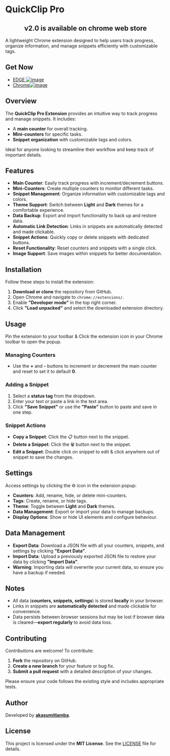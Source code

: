 # QuickClip Pro

<div align="center">


## v2.0 is available on chrome web store

</div>

A lightweight Chrome extension designed to help users track progress, organize information, and manage snippets efficiently with customizable tags.

## Get Now
- [EDGE ![image](https://github.com/user-attachments/assets/d035496a-044b-4241-92c0-e1de4e017d16)
 ](https://microsoftedge.microsoft.com/addons/detail/fdpdihkediefiklboeedbcaeamachnlc)
- [Chrome![image](https://github.com/user-attachments/assets/5fcac80e-3a0c-43c3-9d92-0582d401be1f)](https://chromewebstore.google.com/detail/ndibnfgbmcfgoeapohknfeeiilgfhdjg?utm_source=item-share-cb)


## Overview

The **QuickClip Pro Extension** provides an intuitive way to track progress and manage snippets. It includes:
- A **main counter** for overall tracking.
- **Mini-counters** for specific tasks.
- **Snippet organization** with customizable tags and colors.

Ideal for anyone looking to streamline their workflow and keep track of important details.

## Features

- **Main Counter**: Easily track progress with increment/decrement buttons.
- **Mini-Counters**: Create multiple counters to monitor different tasks.
- **Snippet Management**: Organize information with customizable tags and colors.
- **Theme Support**: Switch between **Light** and **Dark** themes for a comfortable experience.
- **Data Backup**: Export and import functionality to back up and restore data.
- **Automatic Link Detection**: Links in snippets are automatically detected and made clickable.
- **Snippet Actions**: Quickly copy or delete snippets with dedicated buttons.
- **Reset Functionality**: Reset counters and snippets with a single click.
- **Image Support**: Save images within snippets for better documentation.

## Installation

Follow these steps to install the extension:

1. **Download or clone** the repository from GitHub.
2. Open Chrome and navigate to `chrome://extensions/`.
3. Enable **"Developer mode"** in the top right corner.
4. Click **"Load unpacked"** and select the downloaded extension directory.

## Usage

Pin the extension to your toolbar & Click the extension icon in your Chrome toolbar to open the popup.

### Managing Counters
- Use the **+** and **-** buttons to increment or decrement the main counter and reset to set it to default **0**.

### Adding a Snippet
1. Select a **status tag** from the dropdown.
2. Enter your text or paste a link in the text area.
3. Click **"Save Snippet"** or use the **"Paste"** button to paste and save in one step.

### Snippet Actions
- **Copy a Snippet**: Click the 📋 button next to the snippet.
- **Delete a Snippet**: Click the 🗑️ button next to the snippet.
- **Edit a Snippet**: Double click on snippet to edit & click anywhere out of snippet to save the changes.

## Settings

Access settings by clicking the ⚙️ icon in the extension popup:

- **Counters**: Add, rename, hide, or delete mini-counters.
- **Tags**: Create, rename, or hide tags.
- **Theme**: Toggle between **Light** and **Dark** themes.
- **Data Management**: Export or import your data to manage backups.
- **Display Options**: Show or hide UI elements and configure behaviour.

## Data Management

- **Export Data**: Download a JSON file with all your counters, snippets, and settings by clicking **"Export Data"**.
- **Import Data**: Upload a previously exported JSON file to restore your data by clicking **"Import Data"**.
- **Warning**: Importing data will overwrite your current data, so ensure you have a backup if needed.

## Notes

- All data (**counters, snippets, settings**) is stored **locally** in your browser.
- Links in snippets are **automatically detected** and made clickable for convenience.
- Data persists between browser sessions but may be lost if browser data is cleared—**export regularly** to avoid data loss.

## Contributing

Contributions are welcome! To contribute:

1. **Fork** the repository on GitHub.
2. **Create a new branch** for your feature or bug fix.
3. **Submit a pull request** with a detailed description of your changes.

Please ensure your code follows the existing style and includes appropriate tests.

## Author

Developed by **[akasumitlamba](https://github.com/akasumitlamba)**.

## License

This project is licensed under the **MIT License**. See the [LICENSE](LICENSE) file for details.

